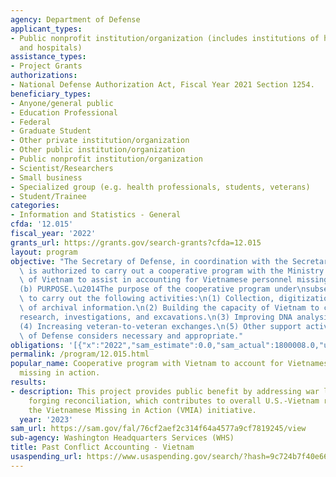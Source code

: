 ```yaml
---
agency: Department of Defense
applicant_types:
- Public nonprofit institution/organization (includes institutions of higher education
  and hospitals)
assistance_types:
- Project Grants
authorizations:
- National Defense Authorization Act, Fiscal Year 2021 Section 1254.
beneficiary_types:
- Anyone/general public
- Education Professional
- Federal
- Graduate Student
- Other private institution/organization
- Other public institution/organization
- Public nonprofit institution/organization
- Scientist/Researchers
- Small business
- Specialized group (e.g. health professionals, students, veterans)
- Student/Trainee
categories:
- Information and Statistics - General
cfda: '12.015'
fiscal_year: '2022'
grants_url: https://grants.gov/search-grants?cfda=12.015
layout: program
objective: "The Secretary of Defense, in coordination with the Secretary of State,\
  \ is authorized to carry out a cooperative program with the Ministry of Defense\
  \ of Vietnam to assist in accounting for Vietnamese personnel missing in action.\n\
  (b) PURPOSE.\u2014The purpose of the cooperative program under\nsubsection (a) is\
  \ to carry out the following activities:\n(1) Collection, digitization, and sharing\
  \ of archival information.\n(2) Building the capacity of Vietnam to conduct archival\n\
  research, investigations, and excavations.\n(3) Improving DNA analysis capacity.\n\
  (4) Increasing veteran-to-veteran exchanges.\n(5) Other support activities the Secretary\
  \ of Defense considers necessary and appropriate."
obligations: '[{"x":"2022","sam_estimate":0.0,"sam_actual":1800008.0,"usa_spending_actual":1800008.0},{"x":"2023","sam_estimate":1850714.0,"sam_actual":0.0,"usa_spending_actual":1826682.0},{"x":"2024","sam_estimate":1865778.0,"sam_actual":0.0,"usa_spending_actual":0.0}]'
permalink: /program/12.015.html
popular_name: Cooperative program with Vietnam to account for Vietnamese personnel
  missing in action.
results:
- description: This project provides public benefit by addressing war legacies and
    forging reconciliation, which contributes to overall U.S.-Vietnam relations and
    the Vietnamese Missing in Action (VMIA) initiative.
  year: '2023'
sam_url: https://sam.gov/fal/76cf2aef2c314f64a4577a9cf7819245/view
sub-agency: Washington Headquarters Services (WHS)
title: Past Conflict Accounting - Vietnam
usaspending_url: https://www.usaspending.gov/search/?hash=9c724b7f40e6619d09406fffc4d2b329
---
```

